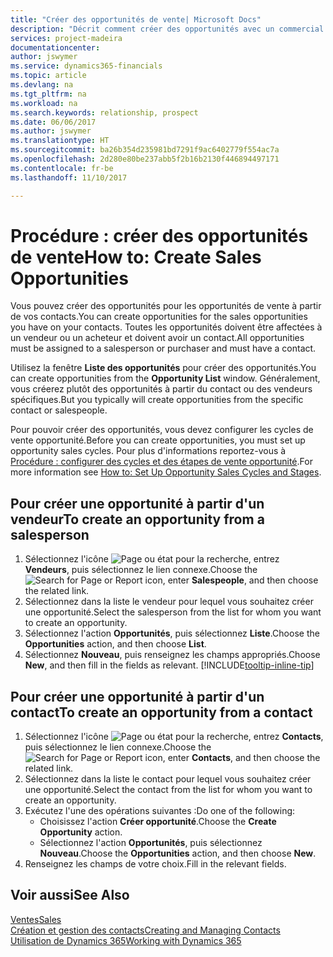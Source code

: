 ```yaml
---
title: "Créer des opportunités de vente| Microsoft Docs"
description: "Décrit comment créer des opportunités avec un commercial ou un contact dans Dynamics 365 Business edition."
services: project-madeira
documentationcenter: 
author: jswymer
ms.service: dynamics365-financials
ms.topic: article
ms.devlang: na
ms.tgt_pltfrm: na
ms.workload: na
ms.search.keywords: relationship, prospect
ms.date: 06/06/2017
ms.author: jswymer
ms.translationtype: HT
ms.sourcegitcommit: ba26b354d235981bd7291f9ac6402779f554ac7a
ms.openlocfilehash: 2d280e80be237abb5f2b16b2130f446894497171
ms.contentlocale: fr-be
ms.lasthandoff: 11/10/2017

---
```

# <a name="how-to-create-sales-opportunities"></a><span data-ttu-id="cf73c-103">Procédure : créer des opportunités de vente</span><span class="sxs-lookup"><span data-stu-id="cf73c-103">How to: Create Sales Opportunities</span></span>
<span data-ttu-id="cf73c-104">Vous pouvez créer des opportunités pour les opportunités de vente à partir de vos contacts.</span><span class="sxs-lookup"><span data-stu-id="cf73c-104">You can create opportunities for the sales opportunities you have on your contacts.</span></span> <span data-ttu-id="cf73c-105">Toutes les opportunités doivent être affectées à un vendeur ou un acheteur et doivent avoir un contact.</span><span class="sxs-lookup"><span data-stu-id="cf73c-105">All opportunities must be assigned to a salesperson or purchaser and must have a contact.</span></span>

<span data-ttu-id="cf73c-106">Utilisez la fenêtre **Liste des opportunités** pour créer des opportunités.</span><span class="sxs-lookup"><span data-stu-id="cf73c-106">You can create opportunities from the **Opportunity List** window.</span></span> <span data-ttu-id="cf73c-107">Généralement, vous créerez plutôt des opportunités à partir du contact ou des vendeurs spécifiques.</span><span class="sxs-lookup"><span data-stu-id="cf73c-107">But you typically will create opportunities from the specific contact or salespeople.</span></span>

<span data-ttu-id="cf73c-108">Pour pouvoir créer des opportunités, vous devez configurer les cycles de vente opportunité.</span><span class="sxs-lookup"><span data-stu-id="cf73c-108">Before you can create opportunities, you must set up opportunity sales cycles.</span></span> <span data-ttu-id="cf73c-109">Pour plus d'informations reportez-vous à [Procédure : configurer des cycles et des étapes de vente opportunité](marketing-how-setup-opportunity-sales-cycles-stages.md).</span><span class="sxs-lookup"><span data-stu-id="cf73c-109">For more information see [How to: Set Up Opportunity Sales Cycles and Stages](marketing-how-setup-opportunity-sales-cycles-stages.md).</span></span>

## <a name="to-create-an-opportunity-from-a-salesperson"></a><span data-ttu-id="cf73c-110">Pour créer une opportunité à partir d'un vendeur</span><span class="sxs-lookup"><span data-stu-id="cf73c-110">To create an opportunity from a salesperson</span></span>
1. <span data-ttu-id="cf73c-111">Sélectionnez l'icône ![Page ou état pour la recherche](media/ui-search/search_small.png "Page ou état pour la recherche"), entrez **Vendeurs**, puis sélectionnez le lien connexe.</span><span class="sxs-lookup"><span data-stu-id="cf73c-111">Choose the ![Search for Page or Report](media/ui-search/search_small.png "Search for Page or Report icon") icon, enter **Salespeople**, and then choose the related link.</span></span>
2. <span data-ttu-id="cf73c-112">Sélectionnez dans la liste le vendeur pour lequel vous souhaitez créer une opportunité.</span><span class="sxs-lookup"><span data-stu-id="cf73c-112">Select the salesperson from the list for whom you want to create an opportunity.</span></span>
3. <span data-ttu-id="cf73c-113">Sélectionnez l'action **Opportunités**, puis sélectionnez **Liste**.</span><span class="sxs-lookup"><span data-stu-id="cf73c-113">Choose the **Opportunities** action, and then choose **List**.</span></span>
4. <span data-ttu-id="cf73c-114">Sélectionnez **Nouveau**, puis renseignez les champs appropriés.</span><span class="sxs-lookup"><span data-stu-id="cf73c-114">Choose **New**, and then fill in the fields as relevant.</span></span> [!INCLUDE[tooltip-inline-tip](includes/tooltip-inline-tip_md.md)]  



## <a name="to-create-an-opportunity-from-a-contact"></a><span data-ttu-id="cf73c-115">Pour créer une opportunité à partir d'un contact</span><span class="sxs-lookup"><span data-stu-id="cf73c-115">To create an opportunity from a contact</span></span>
1. <span data-ttu-id="cf73c-116">Sélectionnez l'icône ![Page ou état pour la recherche](media/ui-search/search_small.png "Page ou état pour la recherche"), entrez **Contacts**, puis sélectionnez le lien connexe.</span><span class="sxs-lookup"><span data-stu-id="cf73c-116">Choose the ![Search for Page or Report](media/ui-search/search_small.png "Search for Page or Report icon") icon, enter **Contacts**, and then choose the related link.</span></span>
2. <span data-ttu-id="cf73c-117">Sélectionnez dans la liste le contact pour lequel vous souhaitez créer une opportunité.</span><span class="sxs-lookup"><span data-stu-id="cf73c-117">Select the contact from the list for whom you want to create an opportunity.</span></span>
3. <span data-ttu-id="cf73c-118">Exécutez l'une des opérations suivantes :</span><span class="sxs-lookup"><span data-stu-id="cf73c-118">Do one of the following:</span></span>
   * <span data-ttu-id="cf73c-119">Choisissez l'action **Créer opportunité**.</span><span class="sxs-lookup"><span data-stu-id="cf73c-119">Choose the **Create Opportunity** action.</span></span>
   * <span data-ttu-id="cf73c-120">Sélectionnez l'action **Opportunités**, puis sélectionnez **Nouveau**.</span><span class="sxs-lookup"><span data-stu-id="cf73c-120">Choose the  **Opportunities** action, and then choose **New**.</span></span>
4. <span data-ttu-id="cf73c-121">Renseignez les champs de votre choix.</span><span class="sxs-lookup"><span data-stu-id="cf73c-121">Fill in the relevant fields.</span></span>

## <a name="see-also"></a><span data-ttu-id="cf73c-122">Voir aussi</span><span class="sxs-lookup"><span data-stu-id="cf73c-122">See Also</span></span>
[<span data-ttu-id="cf73c-123">Ventes</span><span class="sxs-lookup"><span data-stu-id="cf73c-123">Sales</span></span>](sales-manage-sales.md)  
[<span data-ttu-id="cf73c-124">Création et gestion des contacts</span><span class="sxs-lookup"><span data-stu-id="cf73c-124">Creating and Managing Contacts</span></span>](marketing-contacts.md)  
[<span data-ttu-id="cf73c-125">Utilisation de Dynamics 365</span><span class="sxs-lookup"><span data-stu-id="cf73c-125">Working with Dynamics 365</span></span>](ui-work-product.md)

